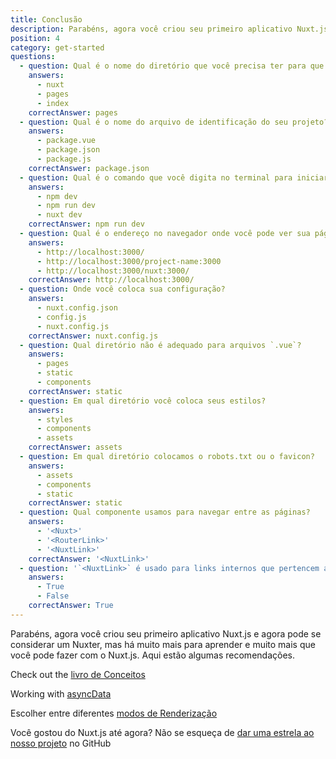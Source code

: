 ```yaml
---
title: Conclusão
description: Parabéns, agora você criou seu primeiro aplicativo Nuxt.js e agora pode se considerar um Nuxter. Mas há muito mais para aprender e muito mais que você pode fazer com o Nuxt.js. Aqui estão algumas recomendações.
position: 4
category: get-started
questions:
  - question: Qual é o nome do diretório que você precisa ter para que o Nuxt.js funcione?
    answers:
      - nuxt
      - pages
      - index
    correctAnswer: pages
  - question: Qual é o nome do arquivo de identificação do seu projeto?
    answers:
      - package.vue
      - package.json
      - package.js
    correctAnswer: package.json
  - question: Qual é o comando que você digita no terminal para iniciar seu projeto Nuxt.js?
    answers:
      - npm dev
      - npm run dev
      - nuxt dev
    correctAnswer: npm run dev
  - question: Qual é o endereço no navegador onde você pode ver sua página no modo de desenvolvimento?
    answers:
      - http://localhost:3000/
      - http://localhost:3000/project-name:3000
      - http://localhost:3000/nuxt:3000/
    correctAnswer: http://localhost:3000/
  - question: Onde você coloca sua configuração?
    answers:
      - nuxt.config.json
      - config.js
      - nuxt.config.js
    correctAnswer: nuxt.config.js
  - question: Qual diretório não é adequado para arquivos `.vue`?
    answers:
      - pages
      - static
      - components
    correctAnswer: static
  - question: Em qual diretório você coloca seus estilos?
    answers:
      - styles
      - components
      - assets
    correctAnswer: assets
  - question: Em qual diretório colocamos o robots.txt ou o favicon?
    answers:
      - assets
      - components
      - static
    correctAnswer: static
  - question: Qual componente usamos para navegar entre as páginas?
    answers:
      - '<Nuxt>'
      - '<RouterLink>'
      - '<NuxtLink>'
    correctAnswer: '<NuxtLink>'
  - question: '`<NuxtLink>` é usado para links internos que pertencem a aplicação Nuxt.js?'
    answers:
      - True
      - False
    correctAnswer: True
---
```


Parabéns, agora você criou seu primeiro aplicativo Nuxt.js e agora pode se considerar um Nuxter, mas há muito mais para aprender e muito mais que você pode fazer com o Nuxt.js. Aqui estão algumas recomendações.

<base-alert type="next">

Check out the [livro de Conceitos](../concepts/views)

</base-alert>

<base-alert type="next">

Working with [asyncData](/guides/features/data-fetching#async-data)

</base-alert>

<base-alert type="next">

Escolher entre diferentes [modos de Renderização](/guides/features/rendering-modes)

</base-alert>

<base-alert type="star">

Você gostou do Nuxt.js até agora? Não se esqueça de [dar uma estrela ao nosso projeto](https://github.com/nuxt/nuxt.js) no GitHub

</base-alert>

<quiz :questions="questions"></quiz>
